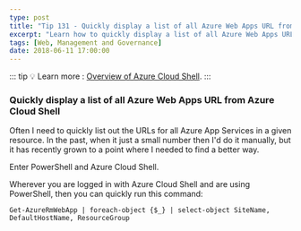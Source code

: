 ```yaml
---
type: post
title: "Tip 131 - Quickly display a list of all Azure Web Apps URL from Azure Cloud Shell"
excerpt: "Learn how to quickly display a list of all Azure Web Apps URL from Azure Cloud Shell"
tags: [Web, Management and Governance]
date: 2018-06-11 17:00:00
---
```


::: tip
:bulb: Learn more : [Overview of Azure Cloud Shell](https://docs.microsoft.com/azure/cloud-shell/overview?WT.mc_id=docs-azuredevtips-azureappsdev).
:::

### Quickly display a list of all Azure Web Apps URL from Azure Cloud Shell

Often I need to quickly list out the URLs for all Azure App Services in a given resource. In the past, when it just a small number then I'd do it manually, but it has recently grown to a point where I needed to find a better way.

Enter PowerShell and Azure Cloud Shell.

Wherever you are logged in with Azure Cloud Shell and are using PowerShell, then you can quickly run this command:

`Get-AzureRmWebApp | foreach-object {$_} | select-object SiteName, DefaultHostName, ResourceGroup`

<img :src="$withBase('/files/powershellallwebsites.png')">
